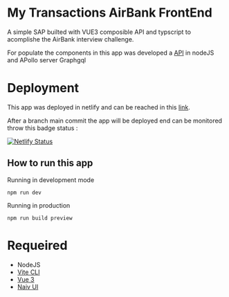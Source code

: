 # My Transactions AirBank FrontEnd 

A simple SAP builted with VUE3 composible API and typscript to acomplishe the AirBank interview challenge.

For populate the components in this app was developed a [API](https://api-airbank-transactions.herokuapp.com/api/v1) in nodeJS and APollo server Graphgql  

# Deployment
This app was deployed in netlify and can be reached in this [link](https://adorable-banoffee-62308c.netlify.app/).

After a branch main commit the app will be deployed end can be monitored throw this badge status : 

[![Netlify Status](https://api.netlify.com/api/v1/badges/ba9aed8f-c553-4686-9249-8418e3976c87/deploy-status)](https://app.netlify.com/sites/adorable-banoffee-62308c/deploys)
## How to run this app

Running in development mode
```
npm run dev
```

Running in production

```
npm run build preview
```

# Requeired 

- NodeJS
- [Vite CLI](https://vitejs.dev/)
- [Vue 3](https://vuejs.org/guide/typescript/overview.html)
- [Naiv UI](https://www.naiveui.com/en-US/dark)